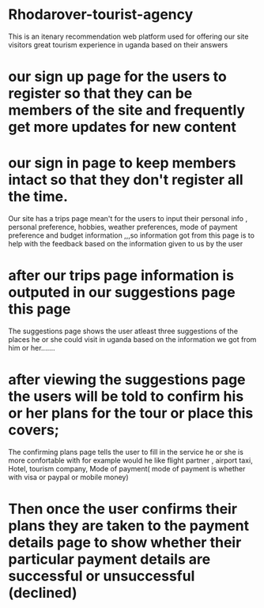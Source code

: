 # Rhodarover-tourist-agency 
This is an itenary recommendation web platform used for offering our site visitors great tourism experience in uganda based on their answers
# our sign up page for the users to register so that they can be members of the site and frequently get more updates for new content
# our sign in page to keep members intact so that they don't register all the time.
Our site has a trips page mean't for the users to input their personal info , personal preference, hobbies, weather preferences, mode of payment preference and budget information ,,,so information got from this page is to help with the feedback based on the information given to us by the user 
# after our trips page information is outputed in our suggestions page this page
The suggestions page shows the user atleast three suggestions of the places he or she could visit in uganda based on the information we got  from him or her.......
# after viewing the suggestions page the users will be told to confirm his or her plans for the tour or place this covers;
The confirming plans page tells the user to fill in the service he or she is more confortable with for example would he like flight partner , airport taxi, Hotel, tourism company, Mode of payment( mode of payment is whether with visa or paypal or mobile money)
# Then once the user confirms their plans they are taken to the payment details page to show whether their particular payment details are successful or unsuccessful (declined)
